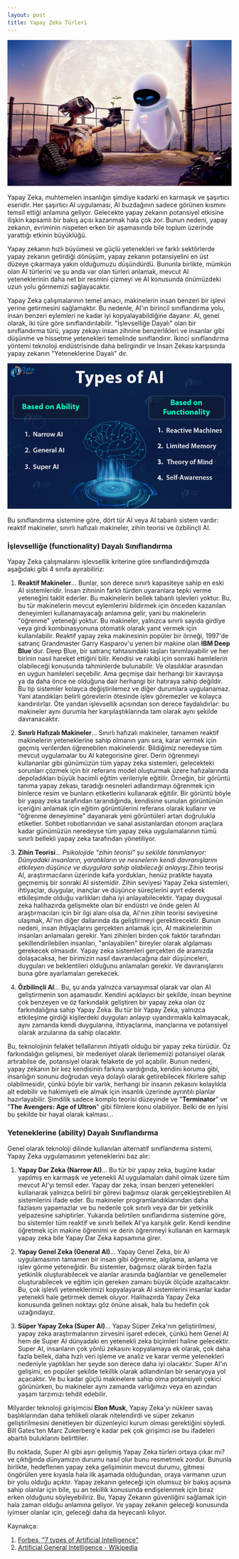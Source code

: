 ```yaml
---
layout: post
title: Yapay Zeka Türleri
---
```


![](/images2/WalleAndEve.jpg)


Yapay Zeka, muhtemelen insanlığın şimdiye kadarki en karmaşık ve şaşırtıcı eseridir. Her şaşırtıcı AI uygulaması, AI buzdağının sadece görünen kısmını temsil ettiği anlamına geliyor. Gelecekte yapay zekanın potansiyel etkisine ilişkin kapsamlı bir bakış açısı kazanmak hala çok zor. Bunun nedeni, yapay zekanın, evriminin nispeten erken bir aşamasında bile toplum üzerinde yarattığı etkinin büyüklüğü.

Yapay zekanın hızlı büyümesi ve güçlü yetenekleri ve farklı sektörlerde yapay zekanın getirdiği dönüşüm, yapay zekanın potansiyelini en üst düzeye çıkarmaya yakın olduğumuzu düşündürdü. Bununla birlikte, mümkün olan AI türlerini ve şu anda var olan türleri anlamak, mevcut AI yeteneklerinin daha net bir resmini çizmeyi ve AI konusunda önümüzdeki uzun yolu görmemizi sağlayacaktır.

Yapay Zeka çalışmalarının temel amacı, makinelerin insan benzeri bir işlevi yerine getirmesini sağlamaktır. Bu nedenle, AI'ın birincil sınıflandırma yolu, insan benzeri eylemleri ne kadar iyi kopyalayabildiğine dayanır. AI, genel olarak, iki türe göre sınıflandırılabilir. "İşlevselliğe Dayalı" olan bir sınıflandırma türü, yapay zekayı insan zihnine benzerlikleri ve insanlar gibi düşünme ve hissetme yetenekleri temelinde sınıflandırır. İkinci sınıflandırma yöntemi teknoloji endüstrisinde daha belirgindir ve İnsan Zekası karşısında yapay zekanın "Yeteneklerine Dayalı" dır.

<p>
  <kbd>
    <img src="/images2/types-of-AI.jpg" width="600">
  </kbd>
</p>

Bu sınıflandırma sistemine göre, dört tür AI veya AI tabanlı sistem vardır: reaktif makineler, sınırlı hafızalı makineler, zihin teorisi ve özbilinçli AI.

<h3>İşlevselliğe (functionality) Dayalı Sınıflandırma</h3>
Yapay Zeka çalışmalarını işlevsellik kriterine göre sınıflandırdığımızda aşağıdaki gibi 4 sınıfa ayırabiliriz:

1. **Reaktif Makineler**... Bunlar, son derece sınırlı kapasiteye sahip en eski AI sistemleridir. İnsan zihninin farklı türden uyaranlara tepki verme yeteneğini taklit ederler. Bu makinelerin bellek tabanlı işlevleri yoktur. Bu, bu tür makinelerin mevcut eylemlerini bildirmek için önceden kazanılan deneyimleri kullanamayacağı anlamına gelir, yani bu makinelerin "öğrenme" yeteneği yoktur. Bu makineler, yalnızca sınırlı sayıda girdiye veya girdi kombinasyonuna otomatik olarak yanıt vermek için kullanılabilir. Reaktif yapay zeka makinesinin popüler bir örneği, 1997'de satranç Grandmaster Garry Kasparov'u yenen bir makine olan **IBM Deep Blue**'dur. Deep Blue, bir satranç tahtasındaki taşları tanımlayabilir ve her birinin nasıl hareket ettiğini bilir. Kendisi ve rakibi için sonraki hamlelerin olabileceği konusunda tahminlerde bulunabilir. Ve olasılıklar arasından en uygun hamleleri seçebilir. Ama geçmişe dair herhangi bir kavrayışa ya da daha önce ne olduğuna dair herhangi bir hatıraya sahip değildir. Bu tip sistemler kolayca değiştirilemez ve diğer durumlara uygulanamaz. Yani atandıkları belirli görevlerin ötesinde işlev göremezler ve kolayca kandırılırlar. Öte yandan işlevsellik açısından son derece faydalıdırlar: bu makineler aynı durumla her karşılaştıklarında tam olarak aynı şekilde davranacaktır.

2. **Sınırlı Hafızalı Makineler**... Sınırlı hafızalı makineler, tamamen reaktif makinelerin yeteneklerine sahip olmanın yanı sıra, karar vermek için geçmiş verilerden öğrenebilen makinelerdir. Bildiğimiz neredeyse tüm mevcut uygulamalar bu AI kategorisine girer. Derin öğrenmeyi kullananlar gibi günümüzün tüm yapay zeka sistemleri, gelecekteki sorunları çözmek için bir referans model oluşturmak üzere hafızalarında depoladıkları büyük hacimli eğitim verileriyle eğitilir. Örneğin, bir görüntü tanıma yapay zekası, taradığı nesneleri adlandırmayı öğrenmek için binlerce resim ve bunların etiketlerini kullanarak eğitilir. Bir görüntü böyle bir yapay zeka tarafından tarandığında, kendisine sunulan görüntünün içeriğini anlamak için eğitim görüntülerini referans olarak kullanır ve "öğrenme deneyimine" dayanarak yeni görüntüleri artan doğrulukla etiketler. Sohbet robotlarından ve sanal asistanlardan otonom araçlara kadar günümüzün neredeyse tüm yapay zeka uygulamalarının tümü sınırlı bellekli yapay zeka tarafından yönetiliyor.

3. **Zihin Teorisi**... _Psikolojide "zihin teorisi" şu sekilde tanımlanıyor: Dünyadaki insanların, yaratıkların ve nesnelerin kendi davranışlarını etkileyen düşünce ve duygulara sahip olabileceği anlayışı_.Zihin teorisi AI, araştırmacıların üzerinde kafa yordukları, henüz pratikte hayata geçmemiş bir sonraki AI sistemidir. Zihin seviyesi Yapay Zeka sistemleri, ihtiyaçlar, duygular, inançlar ve düşünce süreçlerini ayırt ederek etkileşimde olduğu varlıkları daha iyi anlayabilecektir. Yapay duygusal zeka halihazırda gelişmekte olan bir endüstri ve önde gelen AI araştırmacıları için bir ilgi alanı olsa da, AI'nın zihin teorisi seviyesine ulaşmak, AI'nın diğer dallarında da geliştirmeyi gerektirecektir. Bunun nedeni, insan ihtiyaçlarını gerçekten anlamak için, AI makinelerinin insanları anlamaları gerekir. Yani zihinleri birden çok faktör tarafından şekillendirilebilen insanları, "anlayabilen" bireyler olarak algılaması gerekecek olmasıdır. Yapay zeka sistemleri gerçekten de aramızda dolaşacaksa, her birimizin nasıl davranılacağına dair düşünceleri, duyguları ve beklentileri olduğunu anlamaları gerekir. Ve davranışlarını buna göre ayarlamaları gerekecek.

4. **Özbilinçli AI**... Bu, şu anda yalnızca varsayımsal olarak var olan AI geliştirmenin son aşamasıdır. Kendini açıklayıcı bir şekilde, insan beynine çok benzeyen ve öz farkındalık geliştiren bir yapay zeka olan öz farkındalığına sahip Yapay Zeka. Bu tür bir Yapay Zeka, yalnızca etkileşime girdiği kişilerdeki duyguları anlayıp uyandırmakla kalmayacak, aynı zamanda kendi duygularına, ihtiyaçlarına, inançlarına ve potansiyel olarak arzularına da sahip olacaktır. 

Bu, teknolojinin felaket tellallarının ihtiyatlı olduğu bir yapay zeka türüdür. Öz farkındalığın gelişmesi, bir medeniyet olarak ilerlememizi potansiyel olarak artırabilse de, potansiyel olarak felakete de yol açabilir. Bunun nedeni, yapay zekanın bir kez kendisinin farkına vardığında, kendini koruma gibi, insanlığın sonunu doğrudan veya dolaylı olarak getirebilecek fikirlere sahip olabilmesidir, çünkü böyle bir varlık, herhangi bir insanın zekasını kolaylıkla alt edebilir ve hakimiyeti ele almak için insanlık üzerinde ayrıntılı planlar hazırlayabilir. Şimdilik sadece komplo teorisi düzeyinde ve "**Terminator**" ve "**The Avengers: Age of Ultron**" gibi filmlere konu olabiliyor. Belki de en iyisi bu şekilde bir hayal olarak kalması...

<h3>Yeteneklerine (ability) Dayalı Sınıflandırma</h3>

Genel olarak teknoloji dilinde kullanılan alternatif sınıflandırma sistemi, Yapay Zeka uygulamasının yeteneklerini baz alır:

1. **Yapay Dar Zeka (Narrow AI)**... Bu tür bir yapay zeka, bugüne kadar yapılmış en karmaşık ve yetenekli AI uygulamaları dahil olmak üzere tüm mevcut AI'yı temsil eder. Yapay dar zeka, insan benzeri yetenekleri kullanarak yalnızca belirli bir görevi bağımsız olarak gerçekleştirebilen AI sistemlerini ifade eder. Bu makineler programlandıklarından daha fazlasını yapamazlar ve bu nedenle çok sınırlı veya dar bir yetkinlik yelpazesine sahiptirler. Yukarıda belirtilen sınıflandırma sistemine göre, bu sistemler tüm reaktif ve sınırlı bellek AI'ya karşılık gelir. Kendi kendine öğretmek için makine öğrenimi ve derin öğrenmeyi kullanan en karmaşık yapay zeka bile Yapay Dar Zeka kapsamına girer.

2. **Yapay Genel Zeka (General AI)**... Yapay Genel Zeka, bir AI uygulamasının tamamen bir insan gibi öğrenme, algılama, anlama ve işlev görme yeteneğidir. Bu sistemler, bağımsız olarak birden fazla yetkinlik oluşturabilecek ve alanlar arasında bağlantılar ve genellemeler oluşturabilecek ve eğitim için gereken zamanı büyük ölçüde azaltacaktır. Bu, çok işlevli yeteneklerimizi kopyalayarak AI sistemlerini insanlar kadar yetenekli hale getirmek demek oluyor. Halihazırda Yapay Zeka konusunda gelinen noktayı göz önüne alısak, hala bu hedefin çok uzağındayız.

3. **Süper Yapay Zeka (Super AI)**... Yapay Süper Zeka'nın geliştirilmesi, yapay zeka araştırmalarının zirvesini işaret edecek, çünkü hem Genel AI hem de Super AI dünyadaki en yetenekli zeka biçimleri haline gelecektir. Super AI, insanların çok yönlü zekasını kopyalamaya ek olarak, çok daha fazla bellek, daha hızlı veri işleme ve analiz ve karar verme yetenekleri nedeniyle yaptıkları her şeyde son derece daha iyi olacaktır. Super AI'ın gelişimi, en popüler şekilde tekillik olarak adlandırılan bir senaryoya yol açacaktır. Ve bu kadar güçlü makinelere sahip olma potansiyeli çekici görünürken, bu makineler aynı zamanda varlığımızı veya en azından yaşam tarzımızı tehdit edebilir.

Milyarder teknoloji girişimcisi **Elon Musk**, Yapay Zeka'yı nükleer savaş başlıklarından daha tehlikeli olarak nitelendirdi ve süper zekanın geliştirilmesini denetleyen bir düzenleyici kurum olması gerektiğini söyledi. Bill Gates'ten Marc Zukerberg'e kadar pek çok girişimci ise bu ifadeleri abartılı buluklarını belirttiler.



Bu noktada, Super AI gibi aşırı gelişmiş Yapay Zeka türleri ortaya çıkar mı? ve çıktığında dünyamızın durumu nasıl olur bunu resmetmek zordur. Bununla birlikte, hedeflenen yapay zeka gelişiminin mevcut durumu, gitmesi öngörülen yere kıyasla hala ilk aşamada olduğundan, oraya varmanın uzun bir yolu olduğu açıktır. Yapay zekanın geleceği için olumsuz bir bakış açısına sahip olanlar için bile, şu an tekillik konusunda endişelenmek için biraz erken olduğunu söyleyebiliriz. Bu, Yapay Zekanın güvenliğini sağlamak için hala zaman olduğu anlamına geliyor. Ve yapay zekanın geleceği konusunda iyimser olanlar için, geleceği daha da heyecanlı kılıyor.

Kaynakça:
1. [Forbes, "7 types of Artificial Intelligence"](https://www.forbes.com/sites/cognitiveworld/2019/06/19/7-types-of-artificial-intelligence/?sh=3b8a6ab8233e)
2. [Artificial General Intelligence - Wikipedia](https://en.wikipedia.org/wiki/Artificial_general_intelligence)

